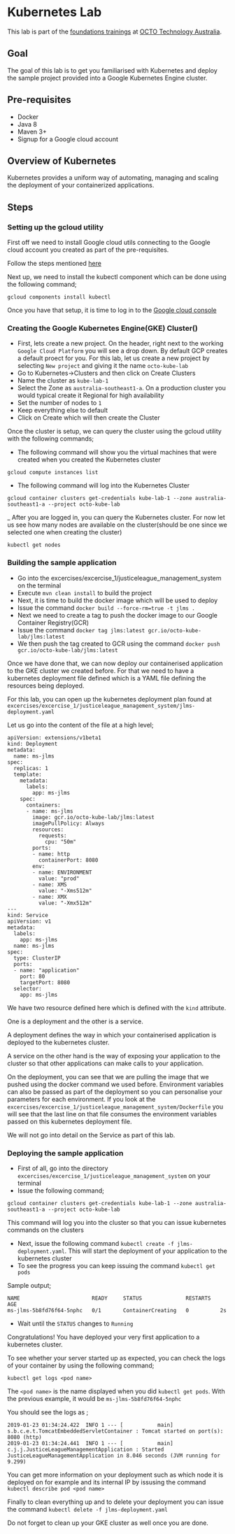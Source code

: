# Kubernetes Lab
This lab is part of the [foundations trainings](https://github.com/octo-technology-downunder/octo-au-foundations) at [OCTO Technology Australia](http://careers.octo.com.au/).

## Goal
The goal of this lab is to get you familiarised with Kubernetes and deploy the sample project provided into a Google Kubernetes Engine cluster.

## Pre-requisites

- Docker
- Java 8
- Maven 3+
- Signup for a Google cloud account

## Overview of Kubernetes
 Kubernetes provides a uniform way of automating, managing and scaling the deployment of your containerized applications.

## Steps

### Setting up the gcloud utility

First off we need to install Google cloud utils connecting to the Google cloud account you created as part of the pre-requisites.

Follow the steps mentioned [here](https://cloud.google.com/sdk/docs/downloads-interactive)

Next up, we need to install the kubectl component which can be done using the following command;

```
gcloud components install kubectl
```

Once you have that setup, it is time to log in to the [Google cloud console](https://console.cloud.google.com)

### Creating the Google Kubernetes Engine(GKE) Cluster()

- First, lets create a new project. On the header, right next to the working `Google Cloud Platform` you will see a drop down. By default GCP creates a default proect for you. For this lab, let us create a new project by selecting `New project` and giving it the name `octo-kube-lab`
- Go to Kubernetes->Clusters and then click on Create Clusters
- Name the cluster as `kube-lab-1`
- Select the Zone as `australia-southeast1-a`. On a production cluster you would typical create it Regional for high availability
- Set the number of nodes to `1`
- Keep everything else to default
- Click on Create which will then create the Cluster


Once the cluster is setup, we can query the cluster using the gcloud utility with the following commands;

- The following command will show you the virtual machines that were created when you created the Kubernetes cluster
```
gcloud compute instances list
```

- The following command will log into the Kubernetes Cluster

```
gcloud container clusters get-credentials kube-lab-1 --zone australia-southeast1-a --project octo-kube-lab
```

_ After you are logged in, you can query the Kubernetes cluster. For now let us see how many nodes are available on the cluster(should be one since we selected one when creating the cluster)

```
kubectl get nodes
```

### Building the sample application

- Go into the excercises/excercise_1/justiceleague_management_system on the terminal
- Execute `mvn clean install` to build the project
- Next, it is time to build the docker image which will be used to deploy
- Issue the command `docker build --force-rm=true -t jlms .`
- Next we need to create a tag to push the docker image to our Google Container Registry(GCR)
- Issue the command `docker tag jlms:latest gcr.io/octo-kube-lab/jlms:latest`
- We then push the tag created to GCR using the command `docker push gcr.io/octo-kube-lab/jlms:latest`

Once we have done that, we can now deploy our containerised application to the GKE cluster we created before. For that we need to have a kubernetes deployment file defined which is a YAML file defining the resources being deployed.

For this lab, you can open up the kubernetes deployment plan found at `excercises/excercise_1/justiceleague_management_system/jlms-deployment.yaml`

Let us go into the content of the file at a high level;

```
apiVersion: extensions/v1beta1
kind: Deployment
metadata:
  name: ms-jlms
spec:
  replicas: 1
  template:
    metadata:
      labels:
        app: ms-jlms
    spec:
      containers:
      - name: ms-jlms
        image: gcr.io/octo-kube-lab/jlms:latest
        imagePullPolicy: Always
        resources:
          requests:
            cpu: "50m"
        ports:
        - name: http
          containerPort: 8080
        env:
        - name: ENVIRONMENT
          value: "prod"
        - name: XMS
          value: "-Xms512m"
        - name: XMX
          value: "-Xmx512m"
---
kind: Service
apiVersion: v1
metadata:
  labels:
    app: ms-jlms
  name: ms-jlms
spec:
  type: ClusterIP
  ports:
  - name: "application"
    port: 80
    targetPort: 8080
  selector:
    app: ms-jlms
```

We have two resource defined here which is defined with the `kind` attribute.

One is a deployment and the other is a service.

A deployment defines the way in which your containerised application is deployed to the kubernetes cluster.

A service on the other hand is the way of exposing your application to the cluster so that other applications can make calls to your application.

On the deployment, you can see that we are pulling the image that we pushed using the docker command we used before. Environment variables can also be passed as part of the deployment so you can personalise your parameters for each environment. If you look at the `excercises/excercise_1/justiceleague_management_system/Dockerfile` you will see that the last line on that file consumes the environment variables passed on this kubernetes deployment file.

We will not go into detail on the Service as part of this lab.

### Deploying the sample application

- First of all, go into the directory `excercises/excercise_1/justiceleague_management_system` on your terminal
- Issue the following command;
```
gcloud container clusters get-credentials kube-lab-1 --zone australia-southeast1-a --project octo-kube-lab
```
This command will log you into the cluster so that you can issue kubernetes commands on the clusters

- Next, issue the following command `kubectl create -f jlms-deployment.yaml`. This will start the deployment of your application to the kubernetes cluster
- To see the progress you can keep issuing the command `kubectl get pods`

Sample output;

```
NAME                       READY     STATUS              RESTARTS   AGE
ms-jlms-5b8fd76f64-5nphc   0/1       ContainerCreating   0          2s
```

- Wait until the `STATUS` changes to `Running`

Congratulations! You have deployed your very first application to a kubernetes cluster.

To see whether your server started up as expected, you can check the logs of your container by using the following command;

```
kubectl get logs <pod name>
```

The `<pod name>` is the name displayed when you did `kubectl get pods`. With the previous example, it would be `ms-jlms-5b8fd76f64-5nphc`

You should see the logs as ;

```
2019-01-23 01:34:24.422  INFO 1 --- [           main] s.b.c.e.t.TomcatEmbeddedServletContainer : Tomcat started on port(s): 8080 (http)
2019-01-23 01:34:24.441  INFO 1 --- [           main] c.j.j.JusticeLeagueManagementApplication : Started JusticeLeagueManagementApplication in 8.046 seconds (JVM running for 9.299)
```

You can get more information on your deployment such as which node it is deployed on for example and its internal IP by issusing the command `kubectl describe pod <pod name>`


Finally to clean everything up and to delete your deployment you can issue the command `kubectl delete -f jlms-deployment.yaml`

Do not forget to clean up your GKE cluster as well once you are done.
